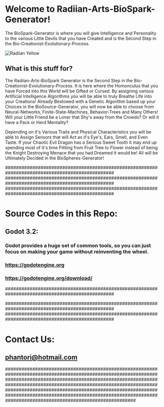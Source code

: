 # Welcome to Radiian-Arts-BioSpark-Generator!

The BioSpark-Generator is where you will give Intelligence and Personality to the various Little Devils that you have Created and is the Second Step in the Bio-Creationist-Evolutionary-Process.

![Radiian Yellow](https://raw.githubusercontent.com/Radiian-Arts-Main/Radiian-Arts-Assets/master/Promotional/PNG/Github-logo-Main-Yellow.png)

##  What is this stuff for?

The Radiian-Arts-BioSpark Generator is the Second Step in the Bio-Creationist-Evolutionary-Process.  It is here where the Homonculus that you have Forced into this World will be Gifted or Cursed.  By assigning various Artificial Intelligence Algorithms you will be able to truly Breathe Life into your Creations!  Already Bestowed with a Genetic Algorithm based up your Choices in the BioSource-Generator, you will now be able to choose from Neural-Networks, Finite-State-Machines, Behavior-Trees and Many Others!  Will your Little Friend be a Loner that Shy's away from the Crowds?  Or will it have a Pack or Herd Mentality?

Depending on it's Various Traits and Physical Characteristics you will be able to Assign Sensors that will Act as it's Eye's, Ears, Smell, and Even Taste.  If your Chaotic Evil Dragon has a Serious Sweet Tooth it may end up spending most of it's time Flitting from Fruit Tree to Flower instead of being the Knight Destroying Menace that you had Dreamed it would be!  All will be Ultimately Decided in the BioSpheres-Generator!

################################################################################################
################################################################################################
################################################################################################

#  Source Codes in this Repo:


##     Godot 3.2:

###    Godot provides a huge set of common tools, so you can just focus on making your game without reinventing the wheel. 

###    https://godotengine.org
###    https://godotengine.org/download/
       
################################################################################################



################################################################################################      
################################################################################################  

#      Contact Us:

##     phantori@hotmail.com

################################################################################################################################################################################################################################################################################################################################################################################################ 

